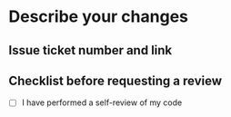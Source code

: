 # Describe your changes

## Issue ticket number and link

## Checklist before requesting a review
- [ ] I have performed a self-review of my code
      
